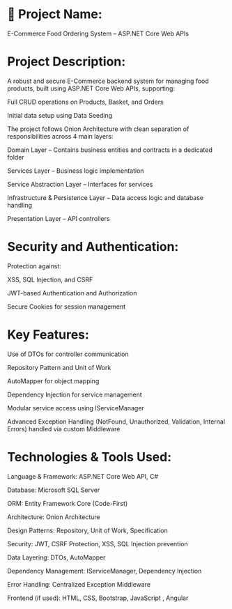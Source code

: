 <h1>📌 Project Name: </h1>
E-Commerce Food Ordering System – ASP.NET Core Web APIs

<h1> Project Description:</h1>
A robust and secure E-Commerce backend system for managing food products, built using ASP.NET Core Web APIs, supporting:

Full CRUD operations on Products, Basket, and Orders

Initial data setup using Data Seeding

The project follows Onion Architecture with clean separation of responsibilities across 4 main layers:

Domain Layer – Contains business entities and contracts in a dedicated folder

Services Layer – Business logic implementation

Service Abstraction Layer – Interfaces for services

Infrastructure & Persistence Layer – Data access logic and database handling

Presentation Layer – API controllers

<h1> Security and Authentication:</h1>
Protection against:

XSS, SQL Injection, and CSRF

JWT-based Authentication and Authorization

Secure Cookies for session management

<h1> Key Features:</h1>
Use of DTOs for controller communication

Repository Pattern and Unit of Work

AutoMapper for object mapping

Dependency Injection for service management

Modular service access using IServiceManager

Advanced Exception Handling (NotFound, Unauthorized, Validation, Internal Errors) handled via custom Middleware

<h1>Technologies & Tools Used:</h1>
Language & Framework: ASP.NET Core Web API, C#

Database: Microsoft SQL Server

ORM: Entity Framework Core (Code-First)

Architecture: Onion Architecture

Design Patterns: Repository, Unit of Work, Specification

Security: JWT, CSRF Protection, XSS, SQL Injection prevention

Data Layering: DTOs, AutoMapper

Dependency Management: IServiceManager, Dependency Injection

Error Handling: Centralized Exception Middleware

Frontend (if used): HTML, CSS, Bootstrap, JavaScript , Angular
